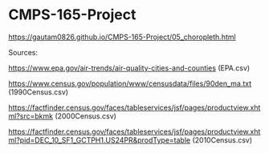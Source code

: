 # CMPS-165-Project

https://gautam0826.github.io/CMPS-165-Project/05_choropleth.html

Sources:

https://www.epa.gov/air-trends/air-quality-cities-and-counties (EPA.csv)

https://www.census.gov/population/www/censusdata/files/90den_ma.txt (1990Census.csv)

https://factfinder.census.gov/faces/tableservices/jsf/pages/productview.xhtml?src=bkmk (2000Census.csv)

https://factfinder.census.gov/faces/tableservices/jsf/pages/productview.xhtml?pid=DEC_10_SF1_GCTPH1.US24PR&prodType=table (2010Census.csv)
